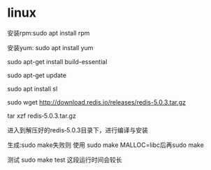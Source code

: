 # linux
安装rpm:sudo apt install rpm

安装yum: sudo apt install yum

sudo apt-get install build-essential

sudo apt-get update

sudo apt install sl


sudo wget http://download.redis.io/releases/redis-5.0.3.tar.gz 

tar xzf redis‐5.0.3.tar.gz

进入到解压好的redis‐5.0.3目录下，进行编译与安装

生成:sudo make失败则 使用 sudo make MALLOC=libc后再sudo make

测试 sudo make test 这段运行时间会较长
